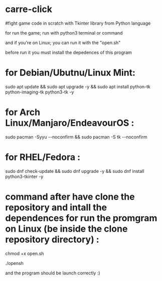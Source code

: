# carre-click
#fight game code in scratch with Tkinter library from Python language

for run the game; run with python3 terminal or command

and if you're on Linux; you can run it with the "open.sh"

before run it you must install the depedences of this program

# for Debian/Ubutnu/Linux Mint:

sudo apt update && sudo apt upgrade -y && sudo apt install python-tk python-imaging-tk python3-tk -y


# for Arch Linux/Manjaro/EndeavourOS :

sudo pacman -Syyu --noconfirm && sudo pacman -S tk --noconfirm

# for RHEL/Fedora :

sudo dnf check-update && sudo dnf upgrade -y && sudo dnf install python3-tkinter -y

# command after have clone the repository and intall the dependences for run the promgram on Linux (be inside the clone repository directory) :

chmod +x open.sh

./opensh


and the program should be launch correctly :)
